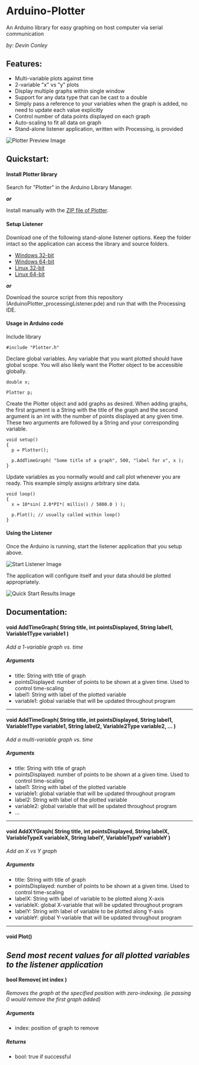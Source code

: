 Arduino-Plotter
===============
An Arduino library for easy graphing on host computer via serial communication

_by: Devin Conley_

Features:
---
- Multi-variable plots against time
- 2-variable "x" vs "y" plots
- Display multiple graphs within single window
- Support for any data type that can be cast to a double
- Simply pass a reference to your variables when the graph is added, no need to update each value explicitly
- Control number of data points displayed on each graph
- Auto-scaling to fit all data on graph
- Stand-alone listener application, written with Processing, is provided

![Plotter Preview Image](https://www.dropbox.com/s/0471kf89skyo72x/plotter_preview.png?raw=1)

Quickstart:
---

#### Install Plotter library 
Search for "Plotter" in the Arduino Library Manager.

___or___

Install manually with the [ZIP file of Plotter](https://github.com/devinconley/ArduinoPlotter-for-Library-Manager/archive/master.zip).

#### Setup Listener
Download one of the following stand-alone listener options. Keep the folder intact so the application can access the library and source folders. 
- [Windows 32-bit](https://www.dropbox.com/s/88wa2nkfzh5j3uz/ArduinoPlotter_listener_windows32.zip?dl=1)
- [Windows 64-bit](https://www.dropbox.com/s/ahy2ppul6v4lybi/ArduinoPlotter_listener_windows64.zip?dl=1)
- [Linux 32-bit](https://www.dropbox.com/s/ilt9n3hkiw74vrf/ArduinoPlotter_listener_linux32.zip?dl=1)
- [Linux 64-bit](https://www.dropbox.com/s/6irh0fn4c97aqz0/ArduinoPlotter_listener_linux64.zip?dl=1)

___or___

Download the source script from this repository (ArduinoPlotter_processingListener.pde) and run that with the Processing IDE.

#### Usage in Arduino code
Include library
```arduino
#include "Plotter.h"
```

Declare global variables. Any variable that you want plotted should have global scope. You will also likely want the Plotter object to be accessible globally.
```arduino
double x;

Plotter p;
```

Create the Plotter object and add graphs as desired. When adding graphs, the first argument is a String with the title of the graph and the second argument is an int with the number of points displayed at any given time. These two arguments are followed by a String and your corresponding variable.
```arduino
void setup()
{
  p = Plotter();
  
  p.AddTimeGraph( "Some title of a graph", 500, "label for x", x );
}
```

Update variables as you normally would and call plot whenever you are ready. This example simply assigns arbitrary sine data.
```arduino
void loop()
{
  x = 10*sin( 2.0*PI*( millis() / 5000.0 ) );

  p.Plot(); // usually called within loop()
}
```

#### Using the Listener
Once the Arduino is running, start the listener application that you setup above.

![Start Listener Image](https://www.dropbox.com/s/9kyzory64369mjh/start_listener.png?raw=1)

The application will configure itself and your data should be plotted appropriately.

![Quick Start Results Image](https://www.dropbox.com/s/jcj7wilsu8fbzia/quickstart.png?raw=1)

Documentation:
---

#### void AddTimeGraph( String title, int pointsDisplayed, String label1, Variable1Type variable1 )

*Add a 1-variable graph vs. time*
##### Arguments
- title: String with title of graph
- pointsDisplayed: number of points to be shown at a given time. Used to control time-scaling
- label1: String with label of the plotted variable
- variable1: global variable that will be updated throughout program

---

#### void AddTimeGraph( String title, int pointsDisplayed, String label1, Variable1Type variable1, String label2, Variable2Type variable2, ... )

*Add a multi-variable graph vs. time*
##### Arguments
- title: String with title of graph
- pointsDisplayed: number of points to be shown at a given time. Used to control time-scaling
- label1: String with label of the plotted variable
- variable1: global variable that will be updated throughout program
- label2: String with label of the plotted variable
- variable2: global variable that will be updated throughout program
- ...

---

#### void AddXYGraph( String title, int pointsDisplayed, String labelX, VariableTypeX variableX, String labelY, VariableTypeY variableY )

*Add an X vs Y graph*
##### Arguments
- title: String with title of graph
- pointsDisplayed: number of points to be shown at a given time. Used to control time-scaling
- labelX: String with label of variable to be plotted along X-axis
- variableX: global X-variable that will be updated throughout program
- labelY: String with label of variable to be plotted along Y-axis
- variableY: global Y-variable that will be updated throughout program
---

#### void Plot()

*Send most recent values for all plotted variables to the listener application*
---

#### bool Remove( int index )

*Removes the graph at the specified position with zero-indexing. (ie passing 0 would remove the first graph added)*
##### Arguments
- index: position of graph to remove

##### Returns
- bool: true if successful
